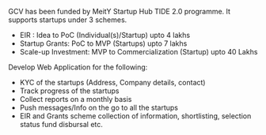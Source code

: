 GCV has been funded by MeitY Startup Hub TIDE 2.0 programme. It supports startups under 3 schemes.

- EIR : Idea to PoC (Individual(s)/Startup) upto 4 lakhs
- Startup Grants: PoC to MVP (Startups) upto 7 lakhs
- Scale-up Investment: MVP to Commercialization (Startup) upto 40 Lakhs

Develop Web Application for the following:

- KYC of the startups (Address, Company details, contact)
- Track progress of the startups
- Collect reports on a monthly basis
- Push messages/Info on the go to all the startups
- EIR and Grants scheme collection of information, shortlisting, selection status fund disbursal etc.


